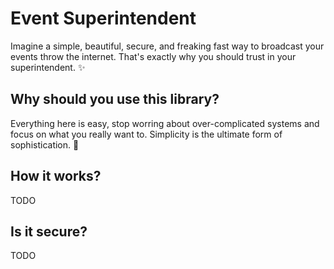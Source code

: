 # Event Superintendent

Imagine a simple, beautiful, secure, and freaking fast way to broadcast your events throw the internet. That's exactly why you should trust in your superintendent. ✨

## Why should you use this library?

Everything here is easy, stop worring about over-complicated systems and focus on what you really want to. Simplicity is the ultimate form of sophistication. 💫

## How it works?

TODO

## Is it secure?

TODO
